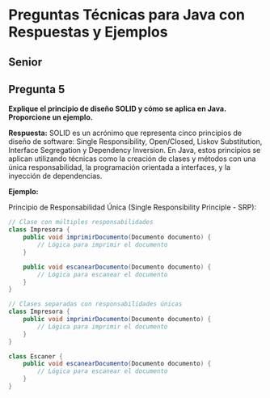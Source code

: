 # Preguntas Técnicas para Java con Respuestas y Ejemplos

##  Senior

## Pregunta 5
**Explique el principio de diseño SOLID y cómo se aplica en Java. Proporcione un ejemplo.**

**Respuesta:**
SOLID es un acrónimo que representa cinco principios de diseño de software: Single Responsibility, Open/Closed, Liskov Substitution, Interface Segregation y Dependency Inversion. En Java, estos principios se aplican utilizando técnicas como la creación de clases y métodos con una única responsabilidad, la programación orientada a interfaces, y la inyección de dependencias.

**Ejemplo:**

Principio de Responsabilidad Única (Single Responsibility Principle - SRP):
```java
// Clase con múltiples responsabilidades
class Impresora {
    public void imprimirDocumento(Documento documento) {
        // Lógica para imprimir el documento
    }

    public void escanearDocumento(Documento documento) {
        // Lógica para escanear el documento
    }
}

// Clases separadas con responsabilidades únicas
class Impresora {
    public void imprimirDocumento(Documento documento) {
        // Lógica para imprimir el documento
    }
}

class Escaner {
    public void escanearDocumento(Documento documento) {
        // Lógica para escanear el documento
    }
}
